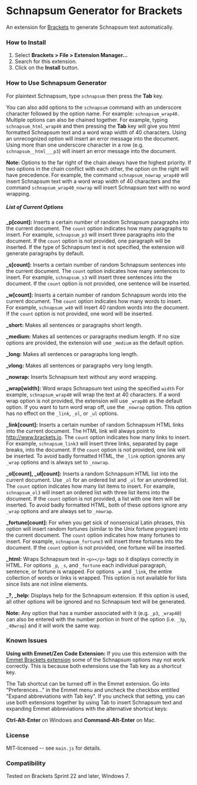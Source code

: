 # Schnapsum Generator for Brackets
An extension for [Brackets](https://github.com/adobe/brackets/) to generate
Schnapsum text automatically.

### How to Install
1. Select **Brackets > File > Extension Manager...**
2. Search for this extension.
3. Click on the **Install** button.

### How to Use Schnapsum Generator
For plaintext Schnapsum, type `schnapsum` then press the **Tab** key.

You can also add options to the `schnapsum` command with an underscore character
followed by the option name. For example: `schnapsum_wrap40.` Multiple options
can also be chained together. For example, typing `schnapsum_html_wrap40` and
then pressing the **Tab** key will give you html formatted Schnapsum text
and a word wrap width of 40 characters.  Using an unrecognized option will
insert an error message into the document.  Using more than one underscore
character in a row (e.g. `schnapsum__html___p3`) will insert an error message
into the document.

**Note:** Options to the far right of the chain always have the highest
priority. If two options in the chain conflict with each other, the option
on the right will have precedence. For example, the command `schnapsum_nowrap_wrap40`
will insert Schnapsum text with a word wrap width of 40 characters and the
command `schnapsum_wrap40_nowrap` will insert Schnapsum text with no word wrapping.

##### List of Current Options
**_p[count]:** Inserts a certain number of random Schnapsum paragraphs into
the current document. The `count` option indicates how many paragraphs to insert.
For example, `schnapsum_p3` will insert three paragraphs into the document.
If the `count` option is not provided, one paragraph will be inserted.
If the type of Schnapsum text is not specified, the extension will generate
paragraphs by default.

**_s[count]:** Inserts a certain number of random Schnapsum sentences into
the current document. The `count` option indicates how many sentences to insert.
For example, `schnapsum_s3` will insert three sentences into the document.
If the `count` option is not provided, one sentence will be inserted.

**_w[count]:** Inserts a certain number of random Schnapsum words into the
current document. The `count` option indicates how many words to insert.
For example, `schnapsum_w40` will insert 40 random words into the document.
If the `count` option is not provided, one word will be inserted.

**_short:** Makes all sentences or paragraphs short length.

**_medium:** Makes all sentences or paragraphs medium length.
If no size options are provided, the extension will use `_medium`
as the default option.

**_long:** Makes all sentences or paragraphs long length.

**_vlong:** Makes all sentences or paragraphs very long length.

**_nowrap:** Inserts Schnapsum text without any word wrapping.

**_wrap[width]:** Word wraps Schnapsum text using the specified `width`
For example, `schnapsum_wrap40` will wrap the text at 40 characters. If a word wrap
option is not provided, the extension will use `_wrap80` as the default option.
If you want to turn word wrap off, use the `_nowrap` option.  This option has
no effect on the `_link`, `_ol`, or `_ul` options.

**_link[count]:** Inserts a certain number of random Schnapsum HTML links into
the current document. The HTML link will always point to http://www.brackets.io.
The `count` option indicates how many links to insert. For example, `schnapsum_link3`
will insert three links, separated by page breaks, into the document. If the
`count` option is not provided, one link will be inserted. To avoid badly
formatted HTML, the `_link` option ignores any `_wrap` options and is always
set to `_nowrap`.

**_ol[count], _ul[count]:** Inserts a random Schnapsum HTML list into
the current document. Use `_ol` for an ordered list and `_ul` for an unordered
list. The `count` option indicates how many list items to insert. For example,
`schnapsum_ol3` will insert an ordered list with three list items into the document.
If the `count` option is not provided, a list with one item will be inserted.
To avoid badly formatted HTML, both of these options ignore any `_wrap` options
and are always set to `_nowrap`.

**_fortune[count]:** For when you get sick of nonsensical Latin phrases, this
option will insert random fortunes (similar to the Unix fortune program) into
the current document.  The `count` option indicates how many fortunes to insert.
For example, `schnapsum_fortune3` will insert three fortunes into the document. If
the `count` option is not provided, one fortune will be inserted.

**_html:** Wraps Schnapsum text in `<p></p>` tags so it displays correctly in
HTML. For options `_p`, `_s`, and `_fortune` each individual paragraph, sentence,
or fortune is wrapped. For options `_w` and `_link`, the entire collection of
words or links is wrapped. This option is not available for lists since lists
are not inline elements.

**_?, _help:** Displays help for the Schnapsum extension.  If this option is used,
all other options will be ignored and no Schnapsum text will be generated.

**Note:** Any option that has a number associated with it (e.g. `_p3`, `_wrap40`)
can also be entered with the number portion in front of the option
(i.e. `_3p`, `_40wrap`) and it will work the same way.

### Known Issues

**Using with Emmet/Zen Code Extension:** If you use this extension with the
[Emmet Brackets extension](https://github.com/emmetio/brackets-emmet) some of
the Schnapsum options may not work correctly.  This is because both
extensions use the Tab key as a shortcut key.

The Tab shortcut can be turned off in the Emmet extension.  Go into
"Preferences..." in the Emmet menu and uncheck the checkbox entitled
"Expand abbreviations with Tab key". If you uncheck that setting, you
can use both extensions together by using Tab to insert Schnapsum text
and expanding Emmet abbreviations with the alternative shortcut keys:

**Ctrl-Alt-Enter** on Windows and **Command-Alt-Enter** on Mac.

### License
MIT-licensed -- see `main.js` for details.

### Compatibility
Tested on Brackets Sprint 22 and later, Windows 7.
